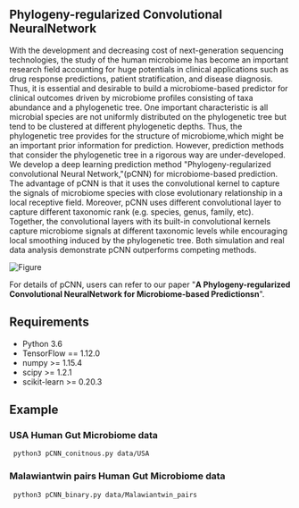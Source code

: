 ## Phylogeny-regularized Convolutional NeuralNetwork
With the development and decreasing cost of next-generation sequencing technologies, the study of the human microbiome has become an important research field accounting for huge potentials in clinical applications such as drug response predictions, patient stratification, and disease diagnosis. Thus, it is essential and desirable to build a microbiome-based predictor for clinical outcomes driven by microbiome profiles consisting of taxa abundance and a phylogenetic tree. One important characteristic is all microbial species are not uniformly distributed on the phylogenetic tree but tend to be clustered at different phylogenetic depths. Thus, the phylogenetic tree provides for the structure of microbiome,which might be an important prior information for prediction. However, prediction methods that consider the phylogenetic tree in a rigorous way are under-developed. We develop a deep learning prediction method "Phylogeny-regularized convolutional Neural Network,"(pCNN) for microbiome-based prediction. The advantage of pCNN is that it uses the convolutional kernel to capture the signals of microbiome species with close evolutionary relationship in a local receptive field. Moreover, pCNN uses different convolutional layer to capture different taxonomic rank (e.g. species, genus, family, etc). Together, the convolutional layers with its built-in convolutional kernels capture microbiome signals at different taxonomic levels while encouraging local smoothing induced by the phylogenetic tree. Both simulation and real data analysis demonstrate pCNN outperforms competing methods.

![Figure](https://github.com/alfredyewang/pCNN/blob/master/docs/Architecture.jpg?raw=true)

For details of pCNN, users can refer to our paper "**A Phylogeny-regularized Convolutional NeuralNetwork for Microbiome-based Predictionsn**".


## Requirements

- Python 3.6
- TensorFlow == 1.12.0
- numpy >= 1.15.4
- scipy >= 1.2.1
- scikit-learn >= 0.20.3

## Example
### USA Human Gut Microbiome data
```
 python3 pCNN_conitnous.py data/USA
```

### Malawiantwin pairs Human Gut Microbiome data

```
 python3 pCNN_binary.py data/Malawiantwin_pairs
```
